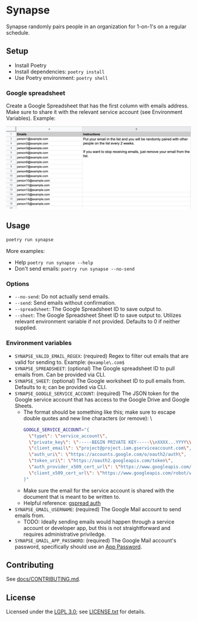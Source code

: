 # Synapse

Synapse randomly pairs people in an organization for 1-on-1's on a regular schedule.

## Setup

- Install Poetry
- Install dependencies: `poetry install`
- Use Poetry environment: `poetry shell`

### Google spreadsheet

Create a Google Spreadsheet that has the first column with emails address. Make sure to share it with the relevant service account (see Environment Variables). Example:

![Screenshot example](docs/images/spreadsheet-example.png)

## Usage

```bash
poetry run synapse
```

More examples:

- Help `poetry run synapse --help`
- Don't send emails: `poetry run synapse --no-send`

### Options

- `--no-send`: Do not actually send emails.
- `--send`: Send emails without confirmation.
- `--spreadsheet`: The Google Spreadsheet ID to save output to.
- `--sheet`: The Google Spreadsheet Sheet ID to save output to. Utilizes relevant environment variable if not provided. Defaults to 0 if neither supplied.

### Environment variables

- `SYNAPSE_VALID_EMAIL_REGEX`: (required) Regex to filter out emails that are valid for sending to. Example: `@example\.com$`
- `SYNAPSE_SPREADSHEET`: (optional) The Google spreadsheet ID to pull emails from. Can be provided via CLI.
- `SYNAPSE_SHEET`: (optional) The Google worksheet ID to pull emails from. Defaults to `0`; can be provided via CLI.
- `SYNAPSE_GOOGLE_SERVICE_ACCOUNT`: (required) The JSON token for the Google service account that has access to the Google Drive and Google Sheets.
  - The format should be something like this; make sure to escape double quotes and new line characters (or remove): \
    ```bash
    GOOGLE_SERVICE_ACCOUNT="{
      \"type\": \"service_account\",
      \"private_key\": \"-----BEGIN PRIVATE KEY-----\\nXXXX...YYYY\\n-----END PRIVATE KEY-----\\n\",
      \"client_email\": \"project@project.iam.gserviceaccount.com\",
      \"auth_uri\": \"https://accounts.google.com/o/oauth2/auth\",
      \"token_uri\": \"https://oauth2.googleapis.com/token\",
      \"auth_provider_x509_cert_url\": \"https://www.googleapis.com/oauth2/v1/certs\",
      \"client_x509_cert_url\": \"https://www.googleapis.com/robot/v1/metadata/x509/project%40project.iam.gserviceaccount.com\"
    }"
    ```
  - Make sure the email for the service account is shared with the document that is meant to be written to.
  - Helpful reference: [gspread auth](https://docs.gspread.org/en/latest/oauth2.html)
- `SYNAPSE_GMAIL_USERNAME`: (required) The Google Mail account to send emails from.
  - TODO: Ideally sending emails would happen through a service account or developer app, but this is not straightforward and requires administrative priviledge.
- `SYNAPSE_GMAIL_APP_PASSWORD`: (required) The Google Mail account's password, specifically should use an [App Password](https://support.google.com/accounts/answer/185833?hl=en).

## Contributing

See [docs/CONTRIBUTING.md](./docs/CONTRIBUTING.md).

## License

Licensed under the [LGPL 3.0](https://www.gnu.org/licenses/lgpl-3.0.en.html); see [LICENSE.txt](./LICENSE.txt) for details.
